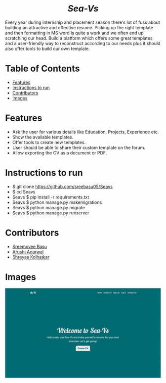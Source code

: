 
<h1 align="center"><i>Sea-Vs</i></h1>

Every year during internship and placement season there's lot of fuss about building an
attractive and effective resume. Picking up the right template and then formatting in MS
word is quite a work and we often end up scratching our head. Build a platform which offers
some great templates and a user-friendly way to reconstruct according to our needs plus it
should also offer tools to build our own template.

# Table of Contents
* [ Features ](#features)
* [Instructions to run](#installation)
* [Contributors](#contributors)
* [Images](#images)

# <a name="features"></a>Features
* Ask the user for various details like Education, Projects, Experience etc.
* Show the available templates.
* Offer tools to create new templates.
* User should be able to share their custom template on the forum.
* Allow exporting the CV as a document or PDF.

# <a name="installation"></a>Instructions to run
* $ git clone https://github.com/sreebasu05/Seavs <br>
* $ cd Seavs <br>
* Seavs $ pip install -r requirements.txt 
* Seavs $ python manage.py makemigrations 
* Seavs $ python manage.py migrate 
* Seavs $ python manage.py runserver 

# <a name="contributors"></a>Contributors
* [Sreemoyee Basu](https://github.com/sreebasu05)
* [Arushi Agarwal](https://github.com/arushi0106)
* [Shreyas Kolhatkar](https://github.com/shreyas2-bit)


# <a name="images"></a>Images
![alt text](https://github.com/sreebasu05/Seavs/blob/master/addcv/static/frontpage.png)
